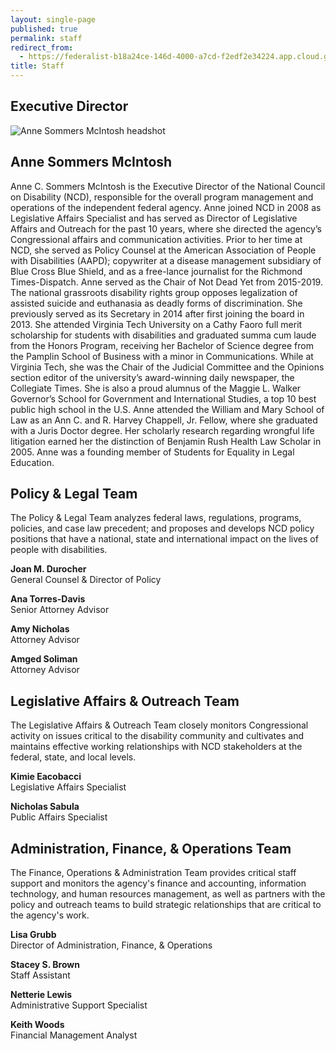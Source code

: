```yaml
---
layout: single-page
published: true
permalink: staff
redirect_from:
  - https://federalist-b18a24ce-146d-4000-a7cd-f2edf2e34224.app.cloud.gov/site/nsabula/ncd-test/staff/
title: Staff
---
```

## Executive Director

![Anne Sommers McIntosh headshot](https://ncd.gov/sites/default/files/AnneMcIntosh.png)

## Anne Sommers McIntosh



Anne C. Sommers McIntosh is the Executive Director of the National Council on Disability (NCD), responsible for the overall program management and operations of the independent federal agency. Anne joined NCD in 2008 as Legislative Affairs Specialist and has served as Director of Legislative Affairs and Outreach for the past 10 years, where she directed the agency’s Congressional affairs and communication activities. Prior to her time at NCD, she served as Policy Counsel at the American Association of People with Disabilities (AAPD); copywriter at a disease management subsidiary of Blue Cross Blue Shield, and as a free-lance journalist for the Richmond Times-Dispatch. Anne served as the Chair of Not Dead Yet from 2015-2019. The national grassroots disability rights group opposes legalization of assisted suicide and euthanasia as deadly forms of discrimination. She previously served as its Secretary in 2014 after first joining the board in 2013. She attended Virginia Tech University on a Cathy Faoro full merit scholarship for students with disabilities and graduated summa cum laude from the Honors Program, receiving her Bachelor of Science degree from the Pamplin School of Business with a minor in Communications. While at Virginia Tech, she was the Chair of the Judicial Committee and the Opinions section editor of the university’s award-winning daily newspaper, the Collegiate Times. She is also a proud alumnus of the Maggie L. Walker Governor’s School for Government and International Studies, a top 10 best public high school in the U.S. Anne attended the William and Mary School of Law as an Ann C. and R. Harvey Chappell, Jr. Fellow, where she graduated with a Juris Doctor degree. Her scholarly research regarding wrongful life litigation earned her the distinction of Benjamin Rush Health Law Scholar in 2005. Anne was a founding member of Students for Equality in Legal Education.



## Policy & Legal Team

The Policy & Legal Team analyzes federal laws, regulations, programs, policies, and case law precedent; and proposes and develops NCD policy positions that have a national, state and international impact on the lives of people with disabilities.

**Joan M. Durocher**\
General Counsel & Director of Policy

**Ana Torres-Davis**\
Senior Attorney Advisor

**Amy Nicholas**\
Attorney Advisor

**Amged Soliman**\
Attorney Advisor



## Legislative Affairs & Outreach Team

The Legislative Affairs & Outreach Team closely monitors Congressional activity on issues critical to the disability community and cultivates and maintains effective working relationships with NCD stakeholders at the federal, state, and local levels.

**Kimie Eacobacci**\
Legislative Affairs Specialist

**Nicholas Sabula**\
Public Affairs Specialist



## Administration, Finance, & Operations Team

The Finance, Operations & Administration Team provides critical staff support and monitors the agency's finance and accounting, information technology, and human resources management, as well as partners with the policy and outreach teams to build strategic relationships that are critical to the agency's work.

**Lisa Grubb**\
Director of Administration, Finance, & Operations

**Stacey S. Brown**\
Staff Assistant

**​Netterie Lewis**\
Administrative Support Specialist

**Keith Woods**\
Financial Management Analyst